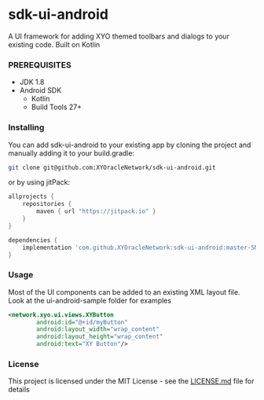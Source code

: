 # sdk-ui-android

A UI framework for adding XYO themed toolbars and dialogs to your existing code. Built on Kotlin

### PREREQUISITES

* JDK 1.8
* Android SDK
  - Kotlin
  - Build Tools 27+
  
### Installing

You can add sdk-ui-android to your existing app by cloning the project and manually adding it
to your build.gradle:
```bash
git clone git@github.com:XYOracleNetwork/sdk-ui-android.git
```
or by using jitPack:
```gradle
allprojects {
    repositories {
        maven { url "https://jitpack.io" }
    }
}
```
```gradle
dependencies {
    implementation 'com.github.XYOracleNetwork:sdk-ui-android:master-SNAPSHOT'
}
```

### Usage
Most of the UI components can be added to an existing XML layout file. Look at the ui-android-sample
folder for examples
```xml
<network.xyo.ui.views.XYButton
        android:id="@+id/myButton"
        android:layout_width="wrap_content"
        android:layout_height="wrap_content"
        android:text="XY Button"/>
```

### License

This project is licensed under the MIT License - see the [LICENSE.md](LICENSE.md) file for details